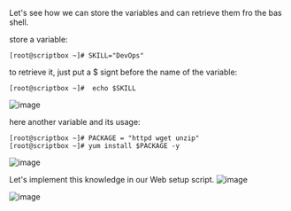 Let's see how we can store the variables and can retrieve them fro the bas shell.

store a variable:
```
[root@scriptbox ~]# SKILL="DevOps"
```
to retrieve it, just put a $ signt before the name of the variable:
```
[root@scriptbox ~]#  echo $SKILL
```
![image](https://github.com/bengisugelin/DevOps/assets/113550043/eb639f84-0e1a-4de9-a0a3-40ac9adc9274)

here another variable and its usage:
```
[root@scriptbox ~]# PACKAGE = "httpd wget unzip"
[root@scriptbox ~]# yum install $PACKAGE -y
```

![image](https://github.com/bengisugelin/DevOps/assets/113550043/75ca1e6f-cf01-42e8-9979-1876cb414974)


Let's implement this knowledge in our Web setup script.
![image](https://github.com/bengisugelin/DevOps/assets/113550043/c709015b-d7ce-479e-8b0e-c41a2175ebe8)

![image](https://github.com/bengisugelin/DevOps/assets/113550043/f6f383b7-b2a8-4a71-bc3c-aa41672254fe)
